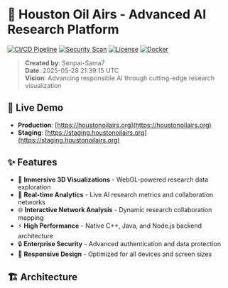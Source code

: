 # 🌟 Houston Oil Airs - Advanced AI Research Platform

[![CI/CD Pipeline](https://github.com/Senpai-Sama7/houston-oil-airs/actions/workflows/ci.yml/badge.svg)](https://github.com/Senpai-Sama7/houston-oil-airs/actions/workflows/ci.yml)
[![Security Scan](https://github.com/Senpai-Sama7/houston-oil-airs/actions/workflows/security.yml/badge.svg)](https://github.com/Senpai-Sama7/houston-oil-airs/actions/workflows/security.yml)
[![License](https://img.shields.io/badge/License-MIT-blue.svg)](LICENSE)
[![Docker](https://img.shields.io/badge/Docker-Ready-blue.svg)](docker/)

> **Created by**: Senpai-Sama7  
> **Date**: 2025-05-28 21:39:15 UTC  
> **Vision**: Advancing responsible AI through cutting-edge research visualization

## 🚀 **Live Demo**

- **Production**: [https://houstonoilairs.org](https://houstonoilairs.org)
- **Staging**: [https://staging.houstonoilairs.org](https://staging.houstonoilairs.org)

## ✨ **Features**

- 🎨 **Immersive 3D Visualizations** - WebGL-powered research data exploration
- 🔄 **Real-time Analytics** - Live AI research metrics and collaboration networks
- 🌐 **Interactive Network Analysis** - Dynamic research collaboration mapping
- ⚡ **High Performance** - Native C++, Java, and Node.js backend architecture
- 🔒 **Enterprise Security** - Advanced authentication and data protection
- 📱 **Responsive Design** - Optimized for all devices and screen sizes

## 🏗️ **Architecture**
